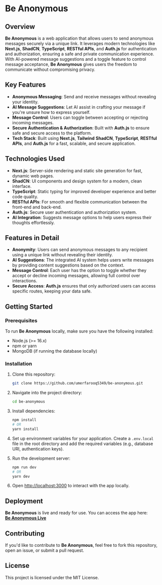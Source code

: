 # **Be Anonymous**

## Overview
**Be Anonymous** is a web application that allows users to send anonymous messages securely via a unique link. It leverages modern technologies like **Next.js**, **ShadCN**, **TypeScript**, **RESTful APIs**, and **Auth.js** for authentication and authorization, ensuring a safe and private communication experience. With AI-powered message suggestions and a toggle feature to control message acceptance, **Be Anonymous** gives users the freedom to communicate without compromising privacy.

## Key Features
- **Anonymous Messaging**: Send and receive messages without revealing your identity.
- **AI Message Suggestions**: Let AI assist in crafting your message if you're unsure how to express yourself.
- **Message Control**: Users can toggle between accepting or rejecting incoming messages.
- **Secure Authentication & Authorization**: Built with **Auth.js** to ensure safe and secure access to the platform.
- **Tech Stack**: Built using **Next.js**, **Tailwind** **ShadCN**, **TypeScript**, **RESTful APIs**, and **Auth.js** for a fast, scalable, and secure application.

## Technologies Used
- **Next.js**: Server-side rendering and static site generation for fast, dynamic web pages.
- **ShadCN**: UI components and design system for a modern, clean interface.
- **TypeScript**: Static typing for improved developer experience and better code quality.
- **RESTful APIs**: For smooth and flexible communication between the front-end and back-end.
- **Auth.js**: Secure user authentication and authorization system.
- **AI Integration**: Suggests message options to help users express their thoughts effortlessly.

## Features in Detail
- **Anonymity**: Users can send anonymous messages to any recipient using a unique link without revealing their identity.
- **AI Suggestions**: The integrated AI system helps users write messages by providing content suggestions based on the context.
- **Message Control**: Each user has the option to toggle whether they accept or decline incoming messages, allowing full control over interactions.
- **Secure Access**: **Auth.js** ensures that only authorized users can access specific routes, keeping your data safe.

## Getting Started
### Prerequisites
To run **Be Anonymous** locally, make sure you have the following installed:
- Node.js (>= 16.x)
- npm or yarn
- MongoDB (if running the database locally)

### Installation
1. Clone this repository:
   ```bash
   git clone https://github.com/umerfarooq5349/be-anonymous.git
   ```

2. Navigate into the project directory:
   ```bash
   cd be-anonymous
   ```

3. Install dependencies:
   ```bash
   npm install
   # OR
   yarn install
   ```

4. Set up environment variables for your application. Create a `.env.local` file in the root directory and add the required variables (e.g., database URI, authentication keys).

5. Run the development server:
   ```bash
   npm run dev
   # OR
   yarn dev
   ```

6. Open [http://localhost:3000](http://localhost:3000) to interact with the app locally.

## Deployment
**Be Anonymous** is live and ready for use. You can access the app here:  
[**Be Anonymous Live**](https://be-anonymouse.vercel.app/)

## Contributing
If you'd like to contribute to **Be Anonymous**, feel free to fork this repository, open an issue, or submit a pull request.

## License
This project is licensed under the MIT License.
